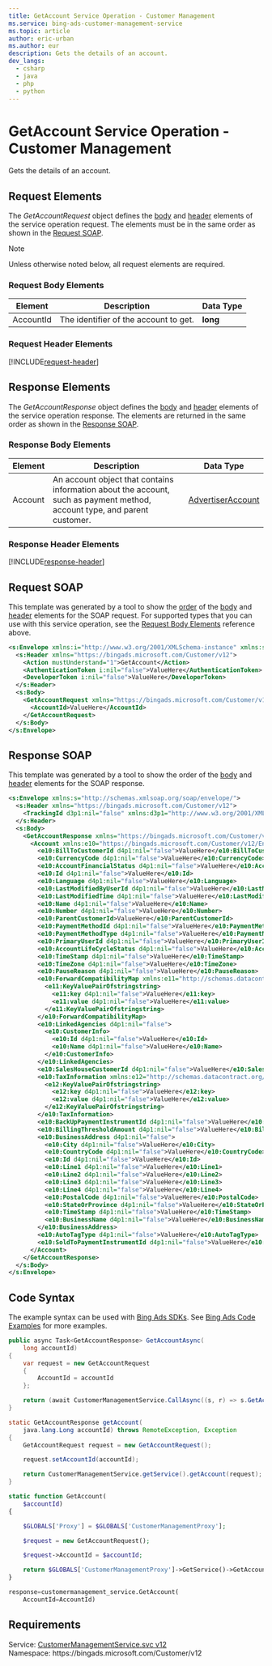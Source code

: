 ```yaml
---
title: GetAccount Service Operation - Customer Management
ms.service: bing-ads-customer-management-service
ms.topic: article
author: eric-urban
ms.author: eur
description: Gets the details of an account.
dev_langs: 
  - csharp
  - java
  - php
  - python
---
```

# GetAccount Service Operation - Customer Management
Gets the details of an account.

## <a name="request"></a>Request Elements
The *GetAccountRequest* object defines the [body](#request-body) and [header](#request-header) elements of the service operation request. The elements must be in the same order as shown in the [Request SOAP](#request-soap). 

> [!NOTE]
> Unless otherwise noted below, all request elements are required.

### <a name="request-body"></a>Request Body Elements

|Element|Description|Data Type|
|-----------|---------------|-------------|
|<a name="accountid"></a>AccountId|The identifier of the account to get.|**long**|

### <a name="request-header"></a>Request Header Elements
[!INCLUDE[request-header](./includes/request-header.md)]

## <a name="response"></a>Response Elements
The *GetAccountResponse* object defines the [body](#response-body) and [header](#response-header) elements of the service operation response. The elements are returned in the same order as shown in the [Response SOAP](#response-soap).

### <a name="response-body"></a>Response Body Elements

|Element|Description|Data Type|
|-----------|---------------|-------------|
|<a name="account"></a>Account|An account object that contains information about the account, such as payment method, account type, and parent customer.|[AdvertiserAccount](advertiseraccount.md)|

### <a name="response-header"></a>Response Header Elements
[!INCLUDE[response-header](./includes/response-header.md)]

## <a name="request-soap"></a>Request SOAP
This template was generated by a tool to show the [order](../guides/services-protocol.md#element-order) of the [body](#request-body) and [header](#request-header) elements for the SOAP request. For supported types that you can use with this service operation, see the [Request Body Elements](#request-header) reference above.

```xml
<s:Envelope xmlns:i="http://www.w3.org/2001/XMLSchema-instance" xmlns:s="http://schemas.xmlsoap.org/soap/envelope/">
  <s:Header xmlns="https://bingads.microsoft.com/Customer/v12">
    <Action mustUnderstand="1">GetAccount</Action>
    <AuthenticationToken i:nil="false">ValueHere</AuthenticationToken>
    <DeveloperToken i:nil="false">ValueHere</DeveloperToken>
  </s:Header>
  <s:Body>
    <GetAccountRequest xmlns="https://bingads.microsoft.com/Customer/v12">
      <AccountId>ValueHere</AccountId>
    </GetAccountRequest>
  </s:Body>
</s:Envelope>
```

## <a name="response-soap"></a>Response SOAP
This template was generated by a tool to show the order of the [body](#response-body) and [header](#response-header) elements for the SOAP response.

```xml
<s:Envelope xmlns:s="http://schemas.xmlsoap.org/soap/envelope/">
  <s:Header xmlns="https://bingads.microsoft.com/Customer/v12">
    <TrackingId d3p1:nil="false" xmlns:d3p1="http://www.w3.org/2001/XMLSchema-instance">ValueHere</TrackingId>
  </s:Header>
  <s:Body>
    <GetAccountResponse xmlns="https://bingads.microsoft.com/Customer/v12">
      <Account xmlns:e10="https://bingads.microsoft.com/Customer/v12/Entities" d4p1:nil="false" xmlns:d4p1="http://www.w3.org/2001/XMLSchema-instance">
        <e10:BillToCustomerId d4p1:nil="false">ValueHere</e10:BillToCustomerId>
        <e10:CurrencyCode d4p1:nil="false">ValueHere</e10:CurrencyCode>
        <e10:AccountFinancialStatus d4p1:nil="false">ValueHere</e10:AccountFinancialStatus>
        <e10:Id d4p1:nil="false">ValueHere</e10:Id>
        <e10:Language d4p1:nil="false">ValueHere</e10:Language>
        <e10:LastModifiedByUserId d4p1:nil="false">ValueHere</e10:LastModifiedByUserId>
        <e10:LastModifiedTime d4p1:nil="false">ValueHere</e10:LastModifiedTime>
        <e10:Name d4p1:nil="false">ValueHere</e10:Name>
        <e10:Number d4p1:nil="false">ValueHere</e10:Number>
        <e10:ParentCustomerId>ValueHere</e10:ParentCustomerId>
        <e10:PaymentMethodId d4p1:nil="false">ValueHere</e10:PaymentMethodId>
        <e10:PaymentMethodType d4p1:nil="false">ValueHere</e10:PaymentMethodType>
        <e10:PrimaryUserId d4p1:nil="false">ValueHere</e10:PrimaryUserId>
        <e10:AccountLifeCycleStatus d4p1:nil="false">ValueHere</e10:AccountLifeCycleStatus>
        <e10:TimeStamp d4p1:nil="false">ValueHere</e10:TimeStamp>
        <e10:TimeZone d4p1:nil="false">ValueHere</e10:TimeZone>
        <e10:PauseReason d4p1:nil="false">ValueHere</e10:PauseReason>
        <e10:ForwardCompatibilityMap xmlns:e11="http://schemas.datacontract.org/2004/07/System.Collections.Generic" d4p1:nil="false">
          <e11:KeyValuePairOfstringstring>
            <e11:key d4p1:nil="false">ValueHere</e11:key>
            <e11:value d4p1:nil="false">ValueHere</e11:value>
          </e11:KeyValuePairOfstringstring>
        </e10:ForwardCompatibilityMap>
        <e10:LinkedAgencies d4p1:nil="false">
          <e10:CustomerInfo>
            <e10:Id d4p1:nil="false">ValueHere</e10:Id>
            <e10:Name d4p1:nil="false">ValueHere</e10:Name>
          </e10:CustomerInfo>
        </e10:LinkedAgencies>
        <e10:SalesHouseCustomerId d4p1:nil="false">ValueHere</e10:SalesHouseCustomerId>
        <e10:TaxInformation xmlns:e12="http://schemas.datacontract.org/2004/07/System.Collections.Generic" d4p1:nil="false">
          <e12:KeyValuePairOfstringstring>
            <e12:key d4p1:nil="false">ValueHere</e12:key>
            <e12:value d4p1:nil="false">ValueHere</e12:value>
          </e12:KeyValuePairOfstringstring>
        </e10:TaxInformation>
        <e10:BackUpPaymentInstrumentId d4p1:nil="false">ValueHere</e10:BackUpPaymentInstrumentId>
        <e10:BillingThresholdAmount d4p1:nil="false">ValueHere</e10:BillingThresholdAmount>
        <e10:BusinessAddress d4p1:nil="false">
          <e10:City d4p1:nil="false">ValueHere</e10:City>
          <e10:CountryCode d4p1:nil="false">ValueHere</e10:CountryCode>
          <e10:Id d4p1:nil="false">ValueHere</e10:Id>
          <e10:Line1 d4p1:nil="false">ValueHere</e10:Line1>
          <e10:Line2 d4p1:nil="false">ValueHere</e10:Line2>
          <e10:Line3 d4p1:nil="false">ValueHere</e10:Line3>
          <e10:Line4 d4p1:nil="false">ValueHere</e10:Line4>
          <e10:PostalCode d4p1:nil="false">ValueHere</e10:PostalCode>
          <e10:StateOrProvince d4p1:nil="false">ValueHere</e10:StateOrProvince>
          <e10:TimeStamp d4p1:nil="false">ValueHere</e10:TimeStamp>
          <e10:BusinessName d4p1:nil="false">ValueHere</e10:BusinessName>
        </e10:BusinessAddress>
        <e10:AutoTagType d4p1:nil="false">ValueHere</e10:AutoTagType>
        <e10:SoldToPaymentInstrumentId d4p1:nil="false">ValueHere</e10:SoldToPaymentInstrumentId>
      </Account>
    </GetAccountResponse>
  </s:Body>
</s:Envelope>
```

## <a name="example"></a>Code Syntax
The example syntax can be used with [Bing Ads SDKs](../guides/client-libraries.md). See [Bing Ads Code Examples](../guides/code-examples.md) for more examples.
```csharp
public async Task<GetAccountResponse> GetAccountAsync(
	long accountId)
{
	var request = new GetAccountRequest
	{
		AccountId = accountId
	};

	return (await CustomerManagementService.CallAsync((s, r) => s.GetAccountAsync(r), request));
}
```
```java
static GetAccountResponse getAccount(
	java.lang.Long accountId) throws RemoteException, Exception
{
	GetAccountRequest request = new GetAccountRequest();

	request.setAccountId(accountId);

	return CustomerManagementService.getService().getAccount(request);
}
```
```php
static function GetAccount(
	$accountId)
{

	$GLOBALS['Proxy'] = $GLOBALS['CustomerManagementProxy'];

	$request = new GetAccountRequest();

	$request->AccountId = $accountId;

	return $GLOBALS['CustomerManagementProxy']->GetService()->GetAccount($request);
}
```
```python
response=customermanagement_service.GetAccount(
	AccountId=AccountId)
```

## Requirements
Service: [CustomerManagementService.svc v12](https://clientcenter.api.bingads.microsoft.com/Api/CustomerManagement/v12/CustomerManagementService.svc)  
Namespace: https\://bingads.microsoft.com/Customer/v12  

